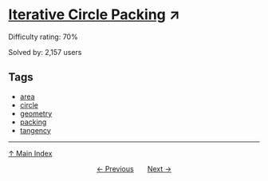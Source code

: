 # [Iterative Circle Packing](https://projecteuler.net/problem=199) ↗️

Difficulty rating: 70%

Solved by: 2,157 users
## Tags

- [area](../tags/area.md)
- [circle](../tags/circle.md)
- [geometry](../tags/geometry.md)
- [packing](../tags/packing.md)
- [tangency](../tags/tangency.md)



---

[↑ Main Index](../README.md)


<div align=center><a href='198.md'>← Previous</a> &nbsp;&nbsp; &nbsp;&nbsp;  <a href='200.md'>Next →</a></div>
